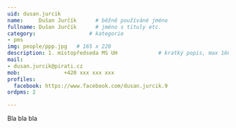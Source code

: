 ```yaml
---
uid: dusan.jurcik
name:     Dušan Jurčík  	# běžně používáné jméno
fullname: Dušan Jurčík  	# jméno s tituly etc.
category:                 # kategorie
- pms
img: people/ppp.jpg   # 165 x 220
description: 1. místopředseda MS UH          	# kratký popis, max 160 znaků
mail:
- dusan.jurcik@pirati.cz
mob:			  +420 xxx xxx xxx
profiles:
  facebook: https://www.facebook.com/dusan.jurcik.9
ordpms: 2

---
```


Bla bla bla

